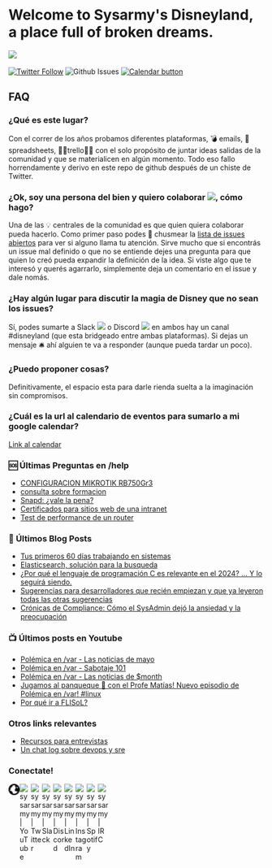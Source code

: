 # Welcome to Sysarmy's Disneyland, a place full of broken dreams.
<img src="https://raw.githubusercontent.com/sysarmy/disneyland/master/misc/images/banner_sysarmy.png">

[![Twitter Follow](https://img.shields.io/twitter/follow/sysarmy?color=1DA1F2&logo=twitter&style=for-the-badge)](https://twitter.com/intent/follow?original_referer=https%3A%2F%2Fgithub.com%2Fsysarmy&screen_name=sysarmy)
![Github Issues](https://img.shields.io/github/issues/sysarmy/disneyland?label=geniales%20ideas%20Pendientes&style=for-the-badge&logoWitdh=50) 
[<img alt="Calendar button" src="https://img.shields.io/website?down_message=no%20disponible&label=%E2%9E%95%20Calendar%20de%20Sysarmy&style=for-the-badge&up_color=success&up_message=suscribirme&url=https%3A%2F%2Fcalendar.google.com%2Fcalendar%2Fu%2F0%2Fr%3Fcid%3Dc_ntsrg10qsjmfeshhgap8ane1ss%40group.calendar.google.com">](https://calendar.google.com/calendar/u/0/r?cid=c_ntsrg10qsjmfeshhgap8ane1ss@group.calendar.google.com)

## FAQ

### ¿Qué es este lugar?

Con el correr de los años probamos diferentes plataformas, 💣 emails, 💩 spreadsheets, 💩💩trello💩💩 con el solo propósito de juntar ideas salidas de la comunidad y que se materialicen en algún momento. Todo eso fallo horrendamente y derivo en este repo de github después de un chiste de Twitter. 

### ¿Ok, soy una persona del bien y quiero colaborar <img src="https://raw.githubusercontent.com/sysarmy/disneyland/master/misc/images/shovel.png" width="24">, cómo hago?

Una de las 💡 centrales de la comunidad es que quien quiera colaborar pueda hacerlo. Como primer paso podes 🔎 chusmear la [lista de issues abiertos](https://github.com/sysarmy/disneyland/issues) para ver si alguno llama tu atención. Sirve mucho que si encontrás un issue mal definido o que no se entiende dejes una pregunta para que quien lo creó pueda expandir la definición de la idea. Si viste algo que te interesó y querés agarrarlo, simplemente deja un comentario en el issue y dale nomás.

### ¿Hay algún lugar para discutir la magia de Disney que no sean los issues?

Sí, podes sumarte a Slack [<img width="15px" src="https://cdn.jsdelivr.net/npm/simple-icons@v3/icons/slack.svg" />][slack]
 o Discord [<img width="15px" src="https://cdn.jsdelivr.net/npm/simple-icons@v3/icons/discord.svg" />][discord] en ambos hay un canal #disneyland (que esta bridgeado entre ambas plataformas). Si dejas un mensaje 🛎️ ahí alguien te va a responder (aunque pueda tardar un poco).

### ¿Puedo proponer cosas?

Definitivamente, el espacio esta para darle rienda suelta a la imaginación sin compromisos.

### ¿Cuál es la url al calendario de eventos para sumarlo a mi google calendar?

[Link al calendar](https://calendar.google.com/calendar/u/0/embed?src=c_ntsrg10qsjmfeshhgap8ane1ss@group.calendar.google.com&ctz=America/Argentina/Buenos_Aires)

### 🆘 Últimas Preguntas en /help

<!-- HELP:START -->
- [CONFIGURACION MIKROTIK RB750Gr3](https://help.sysarmy.com/discussion/4875/configuracion-mikrotik-rb750gr3)
- [consulta sobre formacion](https://help.sysarmy.com/discussion/4874/consulta-sobre-formacion)
- [Snapd: ¿vale la pena?](https://help.sysarmy.com/discussion/4873/snapd-vale-la-pena)
- [Certificados para sitios web de una intranet](https://help.sysarmy.com/discussion/4872/certificados-para-sitios-web-de-una-intranet)
- [Test de performance de un router](https://help.sysarmy.com/discussion/4871/test-de-performance-de-un-router)
<!-- HELP:END -->

### 📕 Últimos Blog Posts

<!-- BLOG-POST-LIST:START -->
- [Tus primeros 60 días trabajando en sistemas](https://sysarmy.com/blog/posts/primeros-60-dias-laborales/)
- [Elasticsearch, solución para la busqueda](https://sysarmy.com/blog/posts/elasticsearch-solucion-para-busquedas/)
- [¿Por qué el lenguaje de programación C es relevante en el 2024? ... Y lo seguirá siendo.](https://sysarmy.com/blog/posts/por-que-c-es-relevante-en-el-2024/)
- [Sugerencias para desarrolladores que recién empiezan y que ya leyeron todas las otras sugerencias](https://sysarmy.com/blog/posts/sugerencias-para-desarrolladores-que-recien-empiezan/)
- [Crónicas de Compliance: Cómo el SysAdmin dejó la ansiedad y la preocupación](https://sysarmy.com/blog/posts/cronicas-de-compliance/)
<!-- BLOG-POST-LIST:END -->

### 📺 Últimos posts en Youtube

<!-- YOUTUBE:START -->
- [Polémica en /var - Las noticias de mayo](https://www.youtube.com/watch?v=6fuFmynEVvQ)
- [Polémica en /var - Sabotaje 101](https://www.youtube.com/watch?v=IG0tWrQzy-w)
- [Polémica en /var - Las noticias de $month](https://www.youtube.com/watch?v=_mF6d8Z_iQQ)
- [Jugamos al panqueque 🥞 con el Profe Matías! Nuevo episodio de Polémica en /var! #linux](https://www.youtube.com/watch?v=rpWj49NFBIc)
- [Por qué ir a FLISoL?](https://www.youtube.com/watch?v=2ZNgRmfdqAQ)
<!-- YOUTUBE:END -->

### Otros links relevantes
- [Recursos para entrevistas](https://github.com/Olshansk/interview)
- [Un chat log sobre devops y sre](https://github.com/sysarmy/disneyland/wiki/charla-sobre-DevOps-20220321-%23sysarmy-%23help)

### Conectate!

[<img align="left" alt="sysarmy" width="22px" src="https://raw.githubusercontent.com/iconic/open-iconic/master/svg/globe.svg" />][website]
[<img align="left" alt="sysarmy | YouTube" width="22px" src="https://cdn.jsdelivr.net/npm/simple-icons@v3/icons/youtube.svg" />][youtube]
[<img align="left" alt="sysarmy | Twitter" width="22px" src="https://cdn.jsdelivr.net/npm/simple-icons@v3/icons/twitter.svg" />][twitter]
[<img align="left" alt="sysarmy | Slack" width="22px" src="https://cdn.jsdelivr.net/npm/simple-icons@v3/icons/slack.svg" />][slack]
[<img align="left" alt="sysarmy | Discord" width="22px" src="https://cdn.jsdelivr.net/npm/simple-icons@v3/icons/discord.svg" />][discord]
[<img align="left" alt="sysarmy | LinkedIn" width="22px" src="https://cdn.jsdelivr.net/npm/simple-icons@v3/icons/linkedin.svg" />][linkedin]
[<img align="left" alt="sysarmy | Instagram" width="22px" src="https://cdn.jsdelivr.net/npm/simple-icons@v3/icons/instagram.svg" />][instagram]
[<img align="left" alt="sysarmy | Spotify" width="22px" src="https://cdn.jsdelivr.net/npm/simple-icons@v3/icons/spotify.svg" />][spotify]
[<img align="left" alt="sysarmy | IRC" width="22px" src="https://cdn.jsdelivr.net/npm/simple-icons@v3/icons/wechat.svg" />][irc]


[website]: https://sysarmy.com
[slack]: https://sysar.my/slack
[discord]: https://sysar.my/discord 
[blog]: https://sysarmy.com/blog
[twitter]: https://twitter.com/sysarmy
[youtube]: https://youtube.com/sysarmyar
[spotify]: https://sysar.my/spotify
[instagram]: https://www.instagram.com/sysarmy/
[linkedin]: https://www.linkedin.com/groups/4736196
[irc]: https://webchat.freenode.net/?channels=#sysarmy
[icons]: https://simpleicons.org
